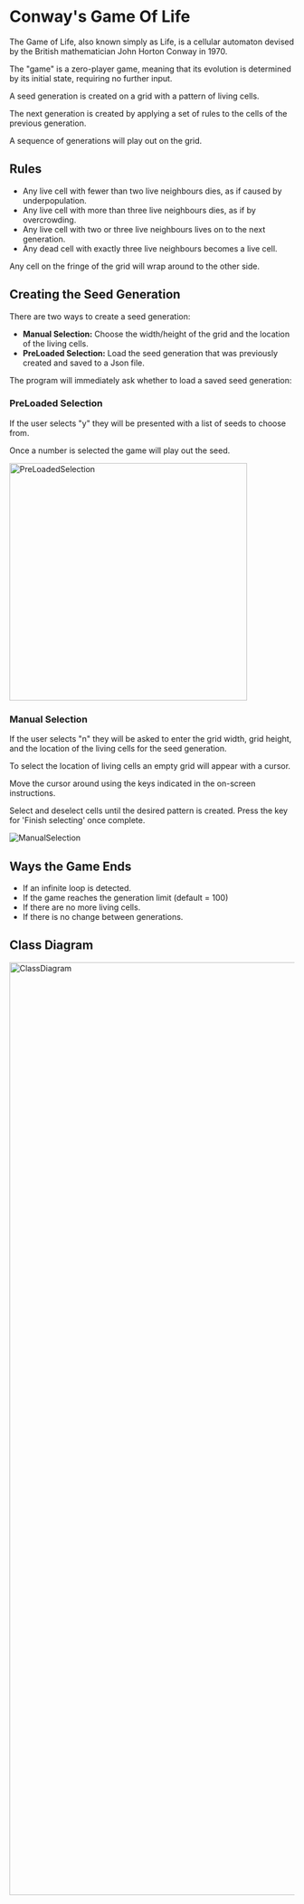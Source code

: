 # Conway's Game Of Life

The Game of Life, also known simply as Life, is a cellular automaton devised by the British mathematician John Horton Conway in 1970.

The "game" is a zero-player game, meaning that its evolution is determined by its initial state, requiring no further input.

A seed generation is created on a grid with a pattern of living cells.

The next generation is created by applying a set of rules to the cells of the previous generation.

A sequence of generations will play out on the grid.


## Rules

- Any live cell with fewer than two live neighbours dies, as if caused by underpopulation.
- Any live cell with more than three live neighbours dies, as if by overcrowding.
- Any live cell with two or three live neighbours lives on to the next generation.
- Any dead cell with exactly three live neighbours becomes a live cell.

Any cell on the fringe of the grid will wrap around to the other side.

## Creating the Seed Generation

There are two ways to create a seed generation:
- **Manual Selection:** Choose the width/height of the grid and the location of the living cells.
- **PreLoaded Selection:** Load the seed generation that was previously created and saved to a Json file. 

The program will immediately ask whether to load a saved seed generation:

### PreLoaded Selection

If the user selects "y" they will be presented with a list of seeds to choose from. 

Once a number is selected the game will play out the seed.

<img width="420" alt="PreLoadedSelection" src="https://user-images.githubusercontent.com/88356611/151725164-45cb3688-fc47-46f4-8894-997a9031f4e5.png">

### Manual Selection

If the user selects "n" they will be asked to enter the grid width, grid height, and the location of the living cells for the seed generation.

To select the location of living cells an empty grid will appear with a cursor.

Move the cursor around using the keys indicated in the on-screen instructions.

Select and deselect cells until the desired pattern is created. Press the key for 'Finish selecting' once complete.

![ManualSelection](https://user-images.githubusercontent.com/88356611/151719605-02d50f1d-8747-4c01-b033-4a4244436a28.png)

## Ways the Game Ends

- If an infinite loop is detected.
- If the game reaches the generation limit (default = 100)
- If there are no more living cells.
- If there is no change between generations.

## Class Diagram

<img width="1650" alt="ClassDiagram" src="https://user-images.githubusercontent.com/88356611/151745740-0fcc106d-c54e-487c-b5f4-26985c02f71a.png">

